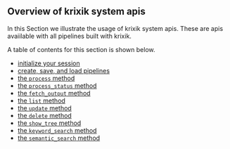 ## Overview of krixik system apis

In this Section we illustrate the usage of krixik system apis.  These are apis avaiilable with all pipelines built with krixik.

A table of contents for this section is shown below.

- [initialize your session](system/initialize.md)
- [create, save, and load pipelines](system/create_save_load.md)
- [the `process` method](system/process.md)
- [the `process_status` method](system/process_status.md)
- [the `fetch_output` method](system/fetch_output.md)
- [the `list` method](system/list.md)
- [the `update` method](system/update.md)
- [the `delete` method](system/delete.md)
- [the `show_tree` method](system/show_tree.md)
- [the `keyword_search` method](system/keyword_search.md)
- [the `semantic_search` method](system/semantic_search.md)

